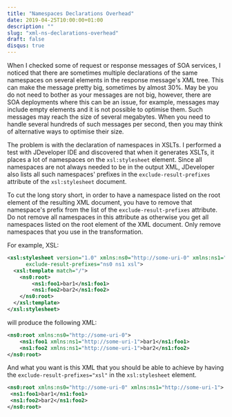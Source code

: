 ```yaml
---
title: "Namespaces Declarations Overhead"
date: 2019-04-25T10:00:00+01:00
description: ""
slug: "xml-ns-declarations-overhead"
draft: false
disqus: true
---
```


When I checked some of request or response messages of SOA services, I noticed that there are sometimes multiple declarations of the same namespaces on several elements in the response message's XML tree. This can make the message pretty big, sometimes by almost 30%. May be you do not need to bother as your messages are not big, however, there are SOA deployments where this can be an issue, for example, messages may include empty elements and it is not possible to optimise them. Such messages may reach the size of several megabytes. When you need to handle several hundreds of such messages per second, then you may think of alternative ways to optimise their size.

The problem is with the declaration of namespaces in XSLTs. I performed a test with JDeveloper IDE and discovered that when it generates XSLTs, it places a lot of namespaces on the ```xsl:stylesheet``` element. Since all namespaces are not always needed to be in the output XML, JDeveloper also lists all such namespaces' prefixes in the ```exclude-result-prefixes``` attribute of the ```xsl:stylesheet``` document.  

To cut the long story short, in order to have a namespace listed on the root element of the resulting XML document, you have to remove that namespace's prefix from the list of the ```exclude-result-prefixes``` attribute. Do not remove all namespaces in this attribute as otherwise you get all namespaces listed on the root element of the XML document. Only remove namespaces that you use in the transformation.

For example, XSL:

```xml
<xsl:stylesheet version="1.0" xmlns:ns0="http://some-uri-0" xmlns:ns1="http://some-uri-1" xmlns:xsl="http://some-uri-2"  
      exclude-result-prefixes="ns0 ns1 xsl">
  <xsl:template match="/">
    <ns0:root>
        <ns1:foo1>bar1</ns1:foo1>
        <ns1:foo2>bar2</ns1:foo2>
    </ns0:root>
  </xsl:template>
</xsl:stylesheet>
```

will produce the following XML:

```xml
<ns0:root xmlns:ns0="http://some-uri-0">
    <ns1:foo1 xmlns:ns1="http://some-uri-1">bar1</ns1:foo1>
    <ns1:foo2 xmlns:ns1="http://some-uri-1">bar2</ns1:foo2>     
</ns0:root>
```

And what you want is this XML that you should be able to achieve by having the ```exclude-result-prefixes="xsl"``` in the ```xsl:stylesheet``` element.

```xml
<ns0:root xmlns:ns0="http://some-uri-0" xmlns:ns1="http://some-uri-1">
 <ns1:foo1>bar1</ns1:foo1>
 <ns1:foo2>bar2</ns1:foo2>  
</ns0:root>
```
